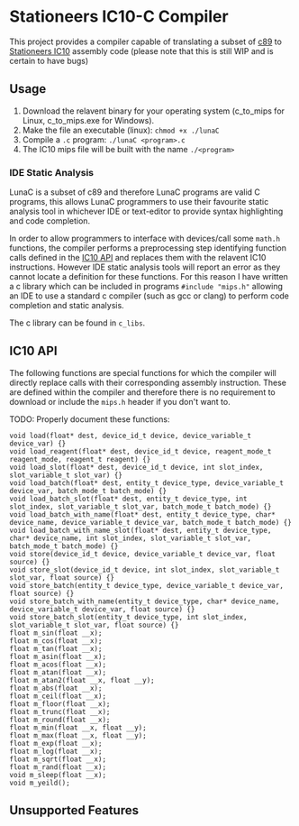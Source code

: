 # Stationeers IC10-C Compiler

This project provides a compiler capable of translating a subset of [c89](https://en.wikipedia.org/wiki/ANSI_C) to [Stationeers IC10](https://stationeers-wiki.com/IC10) assembly code (please note that this is still WIP and is certain to have bugs)

## Usage
1. Download the relavent binary for your operating system (c_to_mips for Linux, c_to_mips.exe for Windows).
2. Make the file an executable (linux): `chmod +x ./lunaC`
3. Compile a `.c` program: `./lunaC <program>.c`
4. The IC10 mips file will be built with the name `./<program>`

### IDE Static Analysis
LunaC is a subset of c89 and therefore LunaC programs are valid C programs, this allows LunaC programmers to use their favourite static analysis tool in whichever IDE or text-editor to provide syntax highlighting and code completion.

In order to allow programmers to interface with devices/call some `math.h` functions, the compiler performs a preprocessing step identifying function calls defined in the [IC10 API](#ic10-api) and replaces them with the relavent IC10 instructions. However IDE static analysis tools will report an error as they cannot locate a definition for these functions. For this reason I have written a c library which can be included in programs `#include "mips.h"` allowing an IDE to use a standard c compiler (such as gcc or clang) to perform code completion and static analysis.  

The c library can be found in `c_libs`.

## IC10 API
The following functions are special functions for which the compiler will directly replace calls with their corresponding assembly instruction. These are defined within the compiler and therefore there is no requirement to download or include the `mips.h` header if you don't want to.

TODO: Properly document these functions:
```
void load(float* dest, device_id_t device, device_variable_t device_var) {}
void load_reagent(float* dest, device_id_t device, reagent_mode_t reagent_mode, reagent_t reagent) {}
void load_slot(float* dest, device_id_t device, int slot_index, slot_variable_t slot_var) {}
void load_batch(float* dest, entity_t device_type, device_variable_t device_var, batch_mode_t batch_mode) {}
void load_batch_slot(float* dest, entity_t device_type, int slot_index, slot_variable_t slot_var, batch_mode_t batch_mode) {}
void load_batch_with_name(float* dest, entity_t device_type, char* device_name, device_variable_t device_var, batch_mode_t batch_mode) {}
void load_batch_with_name_slot(float* dest, entity_t device_type, char* device_name, int slot_index, slot_variable_t slot_var, batch_mode_t batch_mode) {}
void store(device_id_t device, device_variable_t device_var, float source) {}
void store_slot(device_id_t device, int slot_index, slot_variable_t slot_var, float source) {}
void store_batch(entity_t device_type, device_variable_t device_var, float source) {}
void store_batch_with_name(entity_t device_type, char* device_name, device_variable_t device_var, float source) {}
void store_batch_slot(entity_t device_type, int slot_index, slot_variable_t slot_var, float source) {}
float m_sin(float __x);
float m_cos(float __x);
float m_tan(float __x);
float m_asin(float __x);
float m_acos(float __x);
float m_atan(float __x);
float m_atan2(float __x, float __y);
float m_abs(float __x);
float m_ceil(float __x);
float m_floor(float __x);
float m_trunc(float __x);
float m_round(float __x);
float m_min(float __x, float __y);
float m_max(float __x, float __y);
float m_exp(float __x);
float m_log(float __x);
float m_sqrt(float __x);
float m_rand(float __x);
void m_sleep(float __x);
void m_yeild();
```

## Unsupported Features

